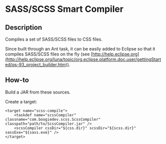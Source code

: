 # SASS/SCSS Smart Compiler

## Description

Compiles a set of SASS/SCSS files to CSS files.

Since built through an Ant task, it can be easily added to Eclipse so that it compiles SASS/SCSS files on the fly (see [http://help.eclipse.org](http://help.eclipse.org/luna/topic/org.eclipse.platform.doc.user/gettingStarted/qs-93_project_builder.htm)).

## How-to

Build a JAR from these sources.

Create a target:

	<target name="scss-compile">
		<taskdef name="scssCompiler" classname="com.boogiedev.scss.ScssCompiler" classpath="path/to/ScssCompiler.jar" />
		<scssCompiler cssDir="${css.dir}" scssDir="${scss.dir}" sassExe="${sass.exe}" />
	</target>

